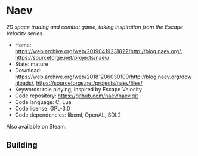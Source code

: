# Naev

_2D space trading and combat game, taking inspiration from the Escape Velocity series._

- Home: https://web.archive.org/web/20190419231822/http://blog.naev.org/, https://sourceforge.net/projects/naev/
- State: mature
- Download: https://web.archive.org/web/20181206030100/http://blog.naev.org/downloads/, https://sourceforge.net/projects/naev/files/
- Keywords: role playing, inspired by Escape Velocity
- Code repository: https://github.com/naev/naev.git
- Code language: C, Lua
- Code license: GPL-3.0
- Code dependencies: libxml, OpenAL, SDL2

Also available on Steam.

## Building


